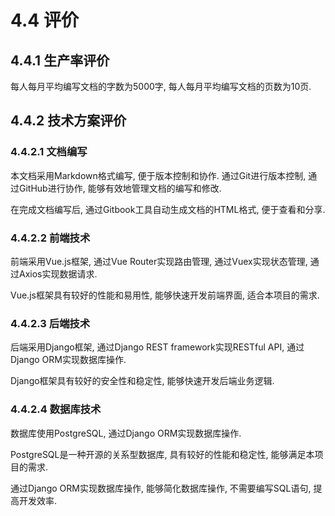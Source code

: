 # 4.4 评价

## 4.4.1 生产率评价

每人每月平均编写文档的字数为5000字, 每人每月平均编写文档的页数为10页.

## 4.4.2 技术方案评价

### 4.4.2.1 文档编写

本文档采用Markdown格式编写, 便于版本控制和协作. 通过Git进行版本控制, 通过GitHub进行协作, 能够有效地管理文档的编写和修改.

在完成文档编写后, 通过Gitbook工具自动生成文档的HTML格式, 便于查看和分享.

### 4.4.2.2 前端技术

前端采用Vue.js框架, 通过Vue Router实现路由管理, 通过Vuex实现状态管理, 通过Axios实现数据请求.

Vue.js框架具有较好的性能和易用性, 能够快速开发前端界面, 适合本项目的需求.

### 4.4.2.3 后端技术

后端采用Django框架, 通过Django REST framework实现RESTful API, 通过Django ORM实现数据库操作.

Django框架具有较好的安全性和稳定性, 能够快速开发后端业务逻辑.

### 4.4.2.4 数据库技术

数据库使用PostgreSQL, 通过Django ORM实现数据库操作.

PostgreSQL是一种开源的关系型数据库, 具有较好的性能和稳定性, 能够满足本项目的需求.

通过Django ORM实现数据库操作, 能够简化数据库操作, 不需要编写SQL语句, 提高开发效率.
